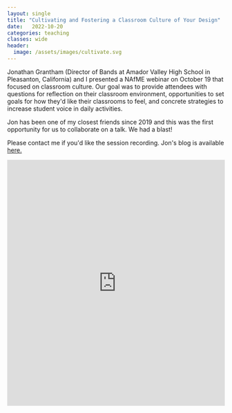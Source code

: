 ```yaml
---
layout: single
title: "Cultivating and Fostering a Classroom Culture of Your Design"
date:   2022-10-20
categories: teaching
classes: wide
header:
  image: /assets/images/cultivate.svg
---
```

Jonathan Grantham (Director of Bands at Amador Valley High School in Pleasanton, California) and I presented a NAfME webinar on October 19 that focused on classroom culture. Our goal was to provide attendees with questions for reflection on their classroom environment, opportunities to set goals for how they'd like their classrooms to feel, and concrete strategies to increase student voice in daily activities.

Jon has been one of my closest friends since 2019 and this was the first opportunity for us to collaborate on a talk. We had a blast!

Please contact me if you'd like the session recording. Jon's blog is available [here.](https://accidentalexpertise.wordpress.com/)


<style>
.responsive-wrap iframe{ max-width: 100%;}
</style>

<div class="responsive-wrap"><iframe src="https://docs.google.com/presentation/d/10byminSLpTPmftgIzyMuC_Dmh1Mt4yDzCtY3_anyAO4/embed?start=false&loop=false&delayms=3000" frameborder="0" width="960" height="569" allowfullscreen="true" mozallowfullscreen="true" webkitallowfullscreen="true"></iframe></div>
